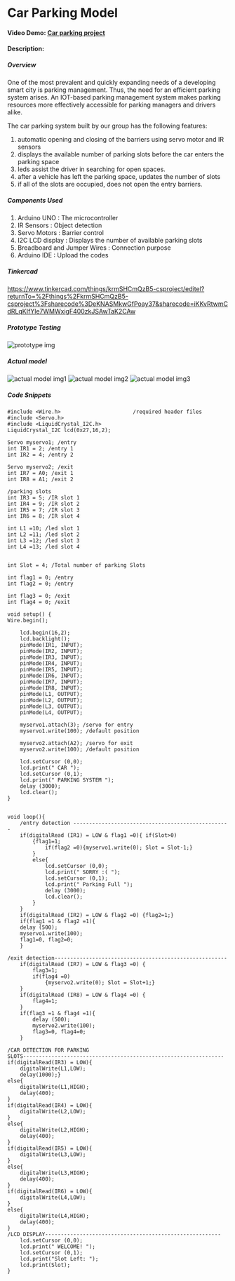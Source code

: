 # Car Parking Model
#### Video Demo:  [Car parking project](https://youtu.be/OvjpOdmlAog)
#### Description:

##### Overview
One of the most prevalent and quickly expanding needs of a developing smart city is
parking management. Thus, the need for an efficient parking system arises. An
IOT-based parking management system makes parking resources more effectively
accessible for parking managers and drivers alike.

The car parking system built by our group has the following features:
1. automatic opening and closing of the barriers using servo motor and IR sensors
2. displays the available number of parking slots before the car enters the parking space
3. leds assist the driver in searching for open spaces.
4. after a vehicle has left the parking space, updates the number of slots
5. if all of the slots are occupied, does not open the entry barriers.

##### Components Used
1. Arduino UNO : The microcontroller
2. IR Sensors : Object detection
3. Servo Motors : Barrier control
4. I2C LCD display : Displays the number of available parking slots
5. Breadboard and Jumper Wires : Connection purpose
6. Arduino IDE : Upload the codes

##### Tinkercad
https://www.tinkercad.com/things/krmSHCmQzB5-csproject/editel?returnTo=%2Fthings%2FkrmSHCmQzB5-csproject%3Fsharecode%3DeKNASMkwGfPoay37&sharecode=iKKvRtwmCdRLqKIfYle7WMWxigF400zkJSAwTaK2CAw

##### Prototype Testing
![prototype img](https://i.ibb.co/2kQy8ZV/prototype-img.jpg)

##### Actual model
![actual model img1](https://i.ibb.co/gS38Lmk/actual-model-1.jpg)
![actual model img2](https://i.ibb.co/YP7w2wb/actual-model-2.jpg)
![actual model img3](https://i.ibb.co/DzMQXRw/actual-model-3.jpg)

##### Code Snippets
```
#include <Wire.h>                       /required header files
#include <Servo.h>
#include <LiquidCrystal_I2C.h>
LiquidCrystal_I2C lcd(0x27,16,2);

Servo myservo1; /entry
int IR1 = 2; /entry 1
int IR2 = 4; /entry 2

Servo myservo2; /exit
int IR7 = A0; /exit 1
int IR8 = A1; /exit 2

/parking slots
int IR3 = 5; /IR slot 1
int IR4 = 9; /IR slot 2
int IR5 = 7; /IR slot 3
int IR6 = 8; /IR slot 4

int L1 =10; /led slot 1
int L2 =11; /led slot 2
int L3 =12; /led slot 3
int L4 =13; /led slot 4


int Slot = 4; /Total number of parking Slots

int flag1 = 0; /entry
int flag2 = 0; /entry

int flag3 = 0; /exit
int flag4 = 0; /exit

void setup() {
Wire.begin();

    lcd.begin(16,2);
    lcd.backlight();
    pinMode(IR1, INPUT);
    pinMode(IR2, INPUT);
    pinMode(IR3, INPUT);
    pinMode(IR4, INPUT);
    pinMode(IR5, INPUT);
    pinMode(IR6, INPUT);
    pinMode(IR7, INPUT);
    pinMode(IR8, INPUT);
    pinMode(L1, OUTPUT);
    pinMode(L2, OUTPUT);
    pinMode(L3, OUTPUT);
    pinMode(L4, OUTPUT);

    myservo1.attach(3); /servo for entry
    myservo1.write(100); /default position

    myservo2.attach(A2); /servo for exit
    myservo2.write(100); /default position

    lcd.setCursor (0,0);
    lcd.print(" CAR ");
    lcd.setCursor (0,1);
    lcd.print(" PARKING SYSTEM ");
    delay (3000);
    lcd.clear();
}


void loop(){
    /entry detection --------------------------------------------------
    if(digitalRead (IR1) = LOW & flag1 =0){ if(Slot>0)
        {flag1=1;
            if(flag2 =0){myservo1.write(0); Slot = Slot-1;}
        }
        else{
            lcd.setCursor (0,0);
            lcd.print(" SORRY :( ");
            lcd.setCursor (0,1);
            lcd.print(" Parking Full ");
            delay (3000);
            lcd.clear();
        }
    }
    if(digitalRead (IR2) = LOW & flag2 =0) {flag2=1;}
    if(flag1 =1 & flag2 =1){
    delay (500);
    myservo1.write(100);
    flag1=0, flag2=0;
    }

/exit detection-------------------------------------------------------
    if(digitalRead (IR7) = LOW & flag3 =0) {
        flag3=1;
        if(flag4 =0)
            {myservo2.write(0); Slot = Slot+1;}
    }
    if(digitalRead (IR8) = LOW & flag4 =0) {
        flag4=1;
    }
    if(flag3 =1 & flag4 =1){
        delay (500);
        myservo2.write(100);
        flag3=0, flag4=0;
    }

/CAR DETECTION FOR PARKING
SLOTS----------------------------------------------------------------
if(digitalRead(IR3) = LOW){
    digitalWrite(L1,LOW);
    delay(1000);}
else{
    digitalWrite(L1,HIGH);
    delay(400);
}
if(digitalRead(IR4) = LOW){
    digitalWrite(L2,LOW);
}
else{
    digitalWrite(L2,HIGH);
    delay(400);
}
if(digitalRead(IR5) = LOW){
    digitalWrite(L3,LOW);
}
else{
    digitalWrite(L3,HIGH);
    delay(400);
}
if(digitalRead(IR6) = LOW){
    digitalWrite(L4,LOW);
}
else{
    digitalWrite(L4,HIGH);
    delay(400);
}
/LCD DISPLAY--------------------------------------------------------
    lcd.setCursor (0,0);
    lcd.print(" WELCOME! ");
    lcd.setCursor (0,1);
    lcd.print("Slot Left: ");
    lcd.print(Slot);
}
```
